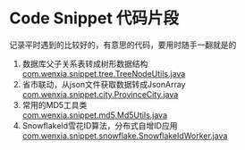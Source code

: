 # Code Snippet 代码片段
记录平时遇到的比较好的，有意思的代码，要用时随手一翻就是的
1. 数据库父子关系表转成树形数据结构  
[com.wenxia.snippet.tree.TreeNodeUtils.java](src/main/java/com/wenxia/snippet/tree/TreeNodeUtils.java)
2. 省市联动，从json文件获取数据转成JsonArray  
[com.wenxia.snippet.city.ProvinceCity.java](src/main/java/com/wenxia/snippet/city/ProvinceCity.java)
3. 常用的MD5工具类  
[com.wenxia.snippet.md5.Md5Utils.java](src/main/java/com/wenxia/snippet/md5/Md5Utils.java)
4. SnowflakeId雪花ID算法，分布式自增ID应用  
[com.wenxia.snippet.snowflake.SnowflakeIdWorker.java](src/main/java/com/wenxia/snippet/snowflake/SnowflakeIdWorker.java)